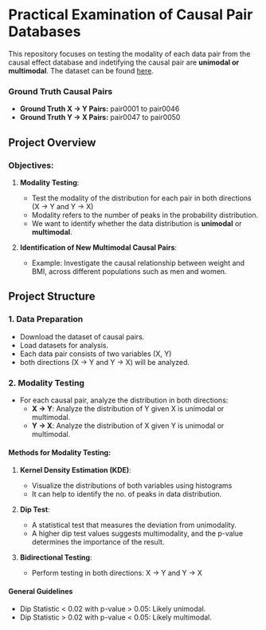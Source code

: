 # Practical Examination of Causal Pair Databases

This repository focuses on testing the modality of each data pair from the causal effect database and indetifying the causal pair are **unimodal or multimodal**. The dataset can be found [here](https://webdav.tuebingen.mpg.de/cause-effect/).

### Ground Truth Causal Pairs

- **Ground Truth X → Y Pairs:** pair0001 to pair0046 
- **Ground Truth Y → X Pairs:** pair0047 to pair0050 

## Project Overview

### Objectives:
1. **Modality Testing**:
   - Test the modality of the distribution for each pair in both directions (X → Y and Y → X)
   - Modality refers to the number of peaks in the probability distribution.
   - We want to identify whether the data distribution is **unimodal** or **multimodal**.

2. **Identification of New Multimodal Causal Pairs**:
   - Example: Investigate the causal relationship between weight and BMI, across different populations such as men and women.

## Project Structure

### 1. Data Preparation
- Download the dataset of causal pairs.
- Load datasets for analysis.
- Each data pair consists of two variables (X, Y)
- both directions (X → Y and Y → X) will be analyzed.

### 2. Modality Testing
- For each causal pair, analyze the distribution in both directions:
  - **X → Y**: Analyze the distribution of Y given X is unimodal or multimodal.
  - **Y → X**: Analyze the distribution of X given Y is unimodal or multimodal.
  
#### Methods for Modality Testing:

1. **Kernel Density Estimation (KDE)**:
   - Visualize the distributions of both variables using histograms
   - It can help to identify the no. of peaks in data distribution.

2. **Dip Test**:
   - A statistical test that measures the deviation from unimodality.
   - A higher dip test values suggests multimodality, and the p-value determines the importance of the result.

3. **Bidirectional Testing**:
   - Perform testing in both directions: X → Y and Y → X
     
#### General Guidelines
   - Dip Statistic < 0.02 with p-value > 0.05: Likely unimodal.
   - Dip Statistic > 0.02 with p-value < 0.05: Likely multimodal.

